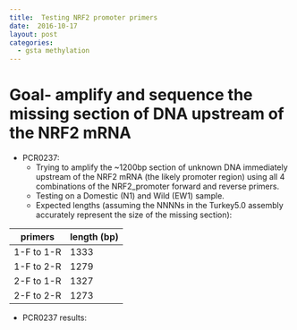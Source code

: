 ```yaml
---
title:  Testing NRF2 promoter primers
date:  2016-10-17
layout: post
categories:
  - gsta methylation
---
```

# Goal- amplify and sequence the missing section of DNA upstream of the NRF2 mRNA

  * PCR0237:
    * Trying to amplify the ~1200bp section of unknown DNA immediately upstream of the NRF2 mRNA (the likely promoter region) using all 4 combinations of the NRF2_promoter forward and reverse primers.
    * Testing on a Domestic (N1) and Wild (EW1) sample.
    * Expected lengths (assuming the NNNNs in the Turkey5.0 assembly accurately represent the size of the missing section):

| primers | length (bp) |
| ------- | ----------- |
| 1-F to 1-R | 1333 |
| 1-F to 2-R | 1279 |
| 2-F to 1-R | 1327 |
| 2-F to 2-R | 1273 |

* PCR0237 results:

